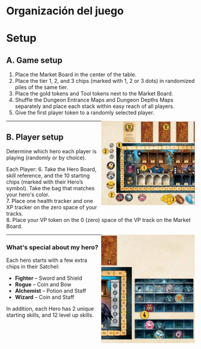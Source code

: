 # Organización del juego

# Setup

## A. Game setup
1. Place the Market Board in the center of the table.  
2. Place the tier 1, 2, and 3 chips (marked with 1, 2 or 3 dots) in randomized piles of the same tier.  
3. Place the gold tokens and Tool tokens next to the Market Board.  
4. Shuffle the Dungeon Entrance Maps and Dungeon Depths Maps separately and place each stack within easy reach of all players.  
5. Give the first player token to a randomly selected player.  

<img src="assets/imagen-tienda1.png" alt="Market Board" width="250" align="right"/>

---

## B. Player setup
Determine which hero each player is playing (randomly or by choice).

Each Player:
6. Take the Hero Board, skill reference, and the 10 starting chips (marked with their Hero’s symbol). Take the bag that matches your hero's color.  
7. Place one health tracker and one XP tracker on the zero space of your tracks.  
8. Place your VP token on the 0 (zero) space of the VP track on the Market Board.  

<img src="assets/imagen-tienda2.png" alt="Hero Board" width="250" align="right"/>

---

### What's special about my hero?
Each hero starts with a few extra chips in their Satchel:

- **Fighter** – Sword and Shield  
- **Rogue** – Coin and Bow  
- **Alchemist** – Potion and Staff  
- **Wizard** – Coin and Staff  

In addition, each Hero has 2 unique starting skills, and 12 level up skills.  
